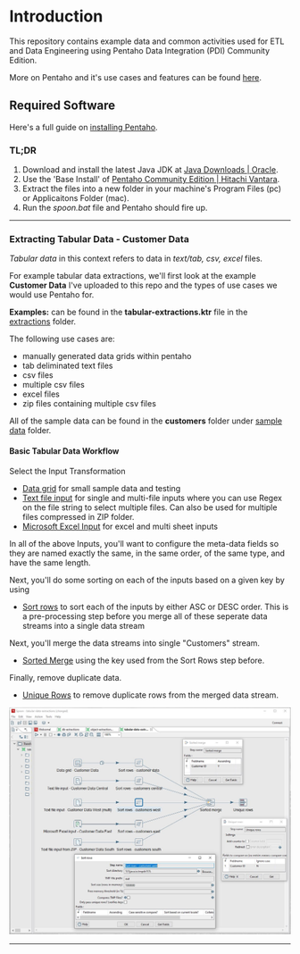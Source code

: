 # Introduction
This repository contains example data and common activities used for ETL and Data Engineering using Pentaho Data Integration (PDI) Community Edition.

More on Pentaho and it's use cases and features can be found [here](https://help.hitachivantara.com/Documentation/Pentaho/Data_Integration_and_Analytics/9.1/Products/Pentaho_Data_Integration).

## Required Software
Here's a full guide on [installing Pentaho](https://www.hitachivantara.com/en-us/pdf/implementation-guide/three-steps-to-install-pentaho-data-integration-ce.pdf).

### TL;DR
1. Download and install the latest Java JDK at [Java Downloads | Oracle](https://www.oracle.com/java/technologies/downloads/#jdk21-windows). 
2. Use the 'Base Install' of [Pentaho Community Edition | Hitachi Vantara](https://www.hitachivantara.com/en-us/products/pentaho-plus-platform/data-integration-analytics/pentaho-community-edition.html).
3. Extract the files into a new folder in your machine's Program Files (pc) or Applicaitons Folder (mac).
4. Run the *spoon.bat* file and Pentaho should fire up.

---

### Extracting Tabular Data - Customer Data
*Tabular data* in this context refers to data in *text/tab, csv, excel* files. 

For example tabular data extractions, we'll first look at the example **Customer Data** I've uploaded to this repo and the types of use cases we would use Pentaho for.

**Examples:** can be found in the **tabular-extractions.ktr** file in the [extractions](extractions/tabular-extractions.ktr) folder. 

The following use cases are:
* manually generated data grids within pentaho
* tab deliminated text files
* csv files
* multiple csv files
* excel files
* zip files containing multiple csv files

All of the sample data can be found in the **customers** folder under [sample data](sample-data) folder. 

#### Basic Tabular Data Workflow
Select the Input Transformation
* [Data grid](https://pentaho-public.atlassian.net/wiki/spaces/EAI/pages/386800034/Data+Grid) for small sample data and testing
* [Text file input](https://help.hitachivantara.com/Documentation/Pentaho/Data_Integration_and_Analytics/9.4/Products/Text_File_Input) for single and multi-file inputs where you can use Regex on the file string to select multiple files. Can also be used for multiple files compressed in ZIP folder.
* [Microsoft Excel Input](https://help.hitachivantara.com/Documentation/Pentaho/Data_Integration_and_Analytics/9.4/Products/Microsoft_Excel_Input) for excel and multi sheet inputs 

In all of the above Inputs, you'll want to configure the meta-data fields so they are named exactly the same, in the same order, of the same type, and have the same length. 

Next, you'll do some sorting on each of the inputs based on a given key by using
* [Sort rows](https://help.hitachivantara.com/Documentation/Pentaho/Data_Integration_and_Analytics/9.4/Products/Sort_rows) to sort each of the inputs by either ASC or DESC order. This is a pre-processing step before you merge all of these seperate data streams into a single data stream

Next, you'll merge the data streams into single "Customers" stream.
* [Sorted Merge](https://pentaho-public.atlassian.net/wiki/spaces/EAI/pages/371558198/Sorted+Merge) using the key used from the Sort Rows step before.

Finally, remove duplicate data.
* [Unique Rows](https://help.hitachivantara.com/Documentation/Pentaho/Data_Integration_and_Analytics/9.4/Products/Unique_Rows) to remove duplicate rows from the merged data stream.

![Tabular Data Extraction Simplified](ref-images\tabular-extractions-simple.JPG "Tabular Data Extraction Simplified.")

---

